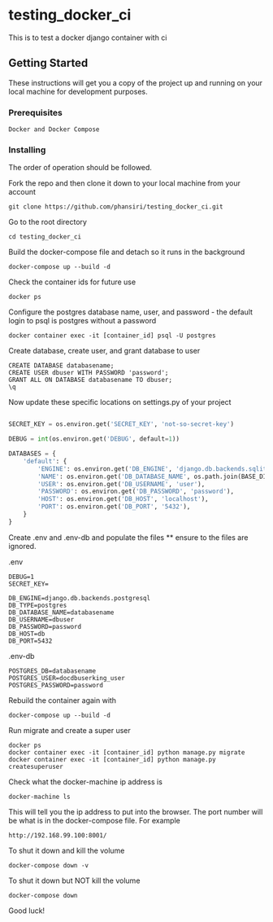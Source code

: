 # testing_docker_ci
This is to test a docker django container with ci

## Getting Started
These instructions will get you a copy of the project up and running on your local machine for development purposes.
### Prerequisites
```
Docker and Docker Compose
```
### Installing
The order of operation should be followed.

Fork the repo and then clone it down to your local machine from your account
```
git clone https://github.com/phansiri/testing_docker_ci.git
```
Go to the root directory
```
cd testing_docker_ci
```
Build the docker-compose file and detach so it runs in the background
```
docker-compose up --build -d
```
Check the container ids for future use
```
docker ps
```
Configure the postgres database name, user, and password - the default login to psql is postgres without a password
```
docker container exec -it [container_id] psql -U postgres
```
Create database, create user, and grant database to user
```
CREATE DATABASE databasename;
CREATE USER dbuser WITH PASSWORD 'password';
GRANT ALL ON DATABASE databasename TO dbuser;
\q
```
Now update these specific locations on settings.py of your project
```python

SECRET_KEY = os.environ.get('SECRET_KEY', 'not-so-secret-key')

DEBUG = int(os.environ.get('DEBUG', default=1))

DATABASES = {
    'default': {
        'ENGINE': os.environ.get('DB_ENGINE', 'django.db.backends.sqlite3'),
        'NAME': os.environ.get('DB_DATABASE_NAME', os.path.join(BASE_DIR, 'db.sqlite3')),
        'USER': os.environ.get('DB_USERNAME', 'user'),
        'PASSWORD': os.environ.get('DB_PASSWORD', 'password'),
        'HOST': os.environ.get('DB_HOST', 'localhost'),
        'PORT': os.environ.get('DB_PORT', '5432'),
    }
}
```
Create .env and .env-db and populate the files
** ensure to the files are ignored.

.env
```
DEBUG=1
SECRET_KEY=

DB_ENGINE=django.db.backends.postgresql
DB_TYPE=postgres
DB_DATABASE_NAME=databasename  
DB_USERNAME=dbuser
DB_PASSWORD=password  
DB_HOST=db
DB_PORT=5432
```

.env-db
```
POSTGRES_DB=databasename
POSTGRES_USER=docdbuserking_user
POSTGRES_PASSWORD=password
```
Rebuild the container again with
```
docker-compose up --build -d
```
Run migrate and create a super user
```
docker ps
docker container exec -it [container_id] python manage.py migrate
docker container exec -it [container_id] python manage.py createsuperuser
```
Check what the docker-machine ip address is
```
docker-machine ls
```
This will tell you the ip address to put into the browser. The port number will be what is in the docker-compose file. For example
```
http://192.168.99.100:8001/
```
To shut it down and kill the volume
```
docker-compose down -v
```
To shut it down but NOT kill the volume
```
docker-compose down
```

Good luck!